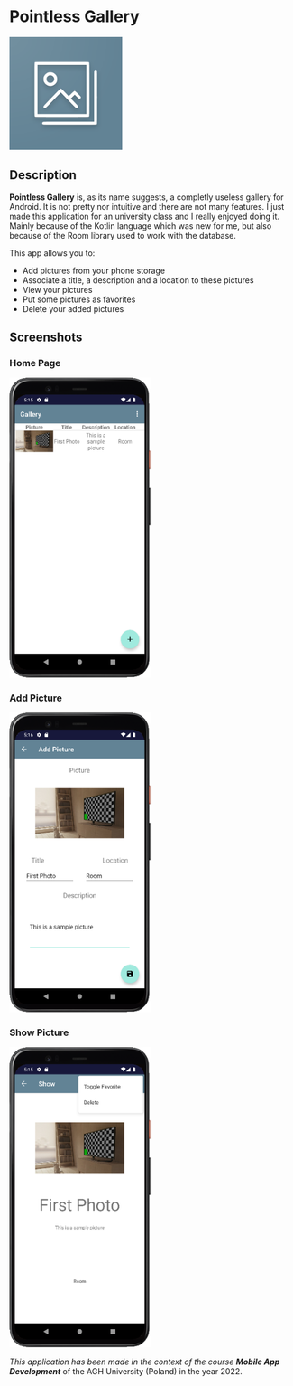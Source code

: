# Pointless Gallery

<img src="app/src/main/1024.png" width="200">

## Description

**Pointless Gallery** is, as its name suggests, a completly useless gallery for Android. It is not pretty nor intuitive and there are not many features. I just made this application for an university class and I really enjoyed doing it. Mainly because of the Kotlin language which was new for me, but also because of the Room library used to work with the database.

This app allows you to:

- Add pictures from your phone storage
- Associate a title, a description and a location to these pictures
- View your pictures
- Put some pictures as favorites
- Delete your added pictures

## Screenshots

### Home Page

<img src="screenshots/scr1.png" width="250">

### Add Picture

<img src="screenshots/scr2.png" width="250">

### Show Picture

<img src="screenshots/scr3.png" width="250">

*This application has been made in the context of the course **Mobile App Development*** of the AGH University (Poland) in the year 2022.

